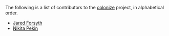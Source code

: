 The following is a list of contributors to the [colonize][colonize] project, in
alphabetical order.

* [Jared Forsyth](https://github.com/jaredly)
* [Nikita Pekin](https://github.com/indiv0)

[colonize]: https://github.com/indiv0/colonize

